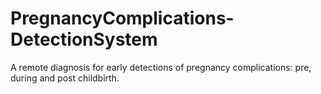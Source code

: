 # PregnancyComplications-DetectionSystem
A remote diagnosis for early detections of pregnancy complications: pre, during and post childbirth.
